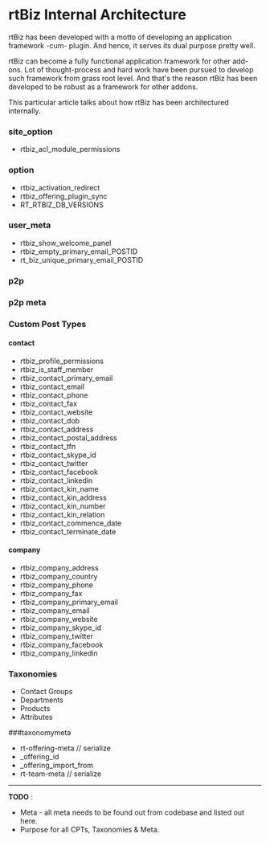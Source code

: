 rtBiz Internal Architecture
===========================

rtBiz has been developed with a motto of developing an application framework -cum- plugin. And hence, it serves its dual purpose pretty well.

rtBiz can become a fully functional application framework for other add-ons. Lot of thought-process and hard work have been pursued to develop such framework from grass root level. And that's the reason rtBiz has been developed to be robust as a framework for other addons.

This particular article talks about how rtBiz has been architectured internally.

### site_option
- rtbiz_acl_module_permissions

### option
- rtbiz_activation_redirect
- rtbiz_offering_plugin_sync
- RT_RTBIZ_DB_VERSIONS

### user_meta
- rtbiz_show_welcome_panel
- rtbiz_empty_primary_email_POSTID
- rt_biz_unique_primary_email_POSTID

### p2p

### p2p meta

### Custom Post Types

#### contact
- rtbiz_profile_permissions
- rtbiz_is_staff_member
- rtbiz_contact_primary_email
- rtbiz_contact_email
- rtbiz_contact_phone
- rtbiz_contact_fax
- rtbiz_contact_website
- rtbiz_contact_dob
- rtbiz_contact_address
- rtbiz_contact_postal_address
- rtbiz_contact_tfn
- rtbiz_contact_skype_id
- rtbiz_contact_twitter
- rtbiz_contact_facebook
- rtbiz_contact_linkedin
- rtbiz_contact_kin_name
- rtbiz_contact_kin_address
- rtbiz_contact_kin_number
- rtbiz_contact_kin_relation
- rtbiz_contact_commence_date
- rtbiz_contact_terminate_date


#### company
- rtbiz_company_address
- rtbiz_company_country
- rtbiz_company_phone
- rtbiz_company_fax
- rtbiz_company_primary_email
- rtbiz_company_email
- rtbiz_company_website
- rtbiz_company_skype_id
- rtbiz_company_twitter
- rtbiz_company_facebook
- rtbiz_company_linkedin

### Taxonomies

- Contact Groups
- Departments
- Products
- Attributes

###taxonomymeta
- rt-offering-meta // serialize
- _offering_id
- _offering_import_from
- rt-team-meta // serialize


****
**TODO** :
- Meta - all meta needs to be found out from codebase and listed out here.
- Purpose for all CPTs, Taxonomies & Meta.

